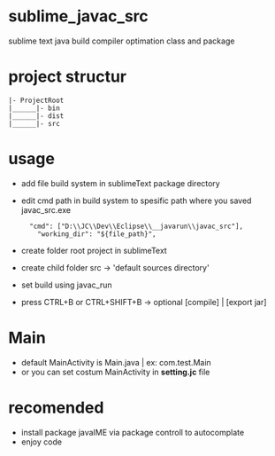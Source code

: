 # sublime_javac_src
sublime text java build compiler
optimation class and package


# project structur

    |- ProjectRoot
    |______|- bin
    |______|- dist
    |______|- src


# usage
- add file build system in sublimeText package directory
- edit cmd path in build system to spesific path where you saved javac_src.exe
  
        "cmd": ["D:\\JC\\Dev\\Eclipse\\__javarun\\javac_src"],
	      "working_dir": "${file_path}",

- create folder root project in sublimeText
- create child folder src -> 'default sources directory'
- set build using javac_run
- press CTRL+B or CTRL+SHIFT+B -> optional [compile] | [export jar] 


# Main
- default MainActivity is Main.java | ex: com.test.Main
- or you can set costum MainActivity in <b>setting.jc</b> file

# recomended
- install package javaIME via package controll to autocomplate
- enjoy code
